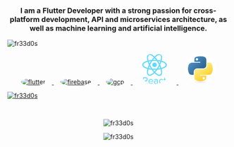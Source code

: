<h3 style="text-align: center;">I am a Flutter Developer with a strong passion for cross-platform development, API and microservices architecture, as well as machine learning and artificial intelligence.</h3>

<p style="text-align: left;">
  <img src="https://komarev.com/ghpvc/?username=fr33d0s&label=Profile%20views&color=0e75b6&style=plastic" alt="fr33d0s" />
</p>

<p style="text-align: center;">
  <a href="https://flutter.dev" target="_blank" rel="noreferrer">
    <img src="https://www.vectorlogo.zone/logos/flutterio/flutterio-icon.svg" alt="flutter" style="width: 70px; height: 70px; border-radius: 50%; margin: 0 15px;" />
  </a>
  <a href="https://firebase.google.com/" target="_blank" rel="noreferrer">
    <img src="https://www.vectorlogo.zone/logos/firebase/firebase-icon.svg" alt="firebase" style="width: 70px; height: 70px; border-radius: 50%; margin: 0 15px;" />
  </a>
  <a href="https://cloud.google.com" target="_blank" rel="noreferrer">
    <img src="https://www.vectorlogo.zone/logos/google_cloud/google_cloud-icon.svg" alt="gcp" style="width: 70px; height: 70px; border-radius: 50%; margin: 0 15px;" />
  </a>
  <a href="https://reactjs.org/" target="_blank" rel="noreferrer">
    <img src="https://raw.githubusercontent.com/devicons/devicon/master/icons/react/react-original-wordmark.svg" alt="react" style="width: 70px; height: 70px; border-radius: 50%; margin: 0 15px;" />
  </a>
  <a href="https://www.python.org" target="_blank" rel="noreferrer">
    <img src="https://raw.githubusercontent.com/devicons/devicon/master/icons/python/python-original.svg" alt="python" style="width: 70px; height: 70px; border-radius: 50%; margin: 0 15px;" />
  </a>
</p>

<p style="text-align: left;">
  <a href="https://github.com/ryo-ma/github-profile-trophy">
    <img src="https://github-profile-trophy.vercel.app/?username=fr33d0s&theme=onestar" alt="fr33d0s" />
  </a>
</p>

<p>&nbsp;</p>

<p style="text-align: center;">
  <img src="https://github-readme-stats.vercel.app/api?username=fr33d0s&show_icons=true&locale=en&theme=radical" alt="fr33d0s" />
</p>

<p style="text-align: center;">
  <img src="https://github-readme-streak-stats.herokuapp.com/?user=fr33d0s&theme=radical" alt="fr33d0s" />
</p>
